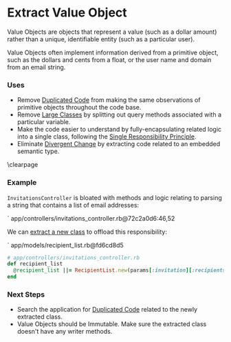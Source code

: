 # Extract Value Object

Value Objects are objects that represent a value (such as a dollar amount)
rather than a unique, identifiable entity (such as a particular user).

Value Objects often implement information derived from a primitive object, such
as the dollars and cents from a float, or the user name and domain from an email
string.

### Uses

* Remove [Duplicated Code](#duplicated-code) from making the same observations
  of primitive objects throughout the code base.
* Remove [Large Classes](#large-class) by splitting out query methods associated
  with a particular variable.
* Make the code easier to understand by fully-encapsulating related logic into a
  single class, following the [Single Responsibility
  Principle](#single-responsibility-principle).
* Eliminate [Divergent Change](#divergent-change) by extracting code related to
  an embedded semantic type.

\clearpage

### Example

`InvitationsController` is bloated with methods and logic relating to parsing a
string that contains a list of email addresses:

` app/controllers/invitations_controller.rb@72c2a0d6:46,52

We can [extract a new class](#extract-class) to offload this responsibility:

` app/models/recipient_list.rb@fd6cd8d5

``` ruby
# app/controllers/invitations_controller.rb
def recipient_list
  @recipient_list ||= RecipientList.new(params[:invitation][:recipients])
end
```

### Next Steps

* Search the application for [Duplicated Code](#duplicated-code) related to the
  newly extracted class.
* Value Objects should be Immutable. Make sure the extracted class doesn't have
  any writer methods.
